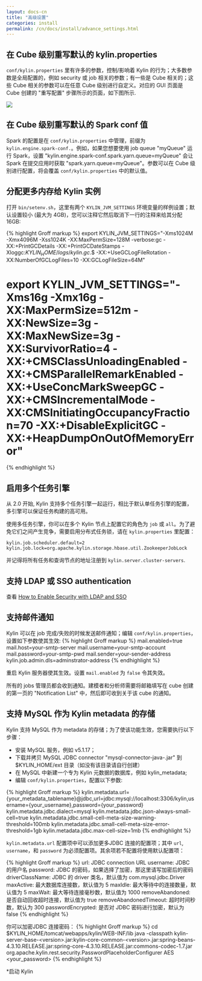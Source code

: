 ```yaml
---
layout: docs-cn
title: "高级设置"
categories: install
permalink: /cn/docs/install/advance_settings.html
---
```


## 在 Cube 级别重写默认的 kylin.properties
`conf/kylin.properties` 里有许多的参数，控制/影响着 Kylin 的行为；大多数参数是全局配置的，例如 security 或 job 相关的参数；有一些是 Cube 相关的；这些 Cube 相关的参数可以在任意 Cube 级别进行自定义。对应的 GUI 页面是 Cube 创建的 "重写配置" 步骤所示的页面，如下图所示.

![]( /images/install/overwrite_config_v2.png)

## 在 Cube 级别重写默认的 Spark conf 值

 Spark 的配置是在 `conf/kylin.properties` 中管理，前缀为 `kylin.engine.spark-conf.`。例如，如果您想要使用 job queue "myQueue" 运行 Spark，设置 "kylin.engine.spark-conf.spark.yarn.queue=myQueue" 会让 Spark 在提交应用时获取 "spark.yarn.queue=myQueue"。参数可以在 Cube 级别进行配置，将会覆盖 `conf/kylin.properties` 中的默认值。 

## 分配更多内存给 Kylin 实例

打开 `bin/setenv.sh`，这里有两个 `KYLIN_JVM_SETTINGS` 环境变量的样例设置；默认设置较小 (最大为 4GB)，您可以注释它然后取消下一行的注释来给其分配 16GB:

{% highlight Groff markup %}
export KYLIN_JVM_SETTINGS="-Xms1024M -Xmx4096M -Xss1024K -XX:MaxPermSize=128M -verbose:gc -XX:+PrintGCDetails -XX:+PrintGCDateStamps -Xloggc:$KYLIN_HOME/logs/kylin.gc.$$ -XX:+UseGCLogFileRotation -XX:NumberOfGCLogFiles=10 -XX:GCLogFileSize=64M"
# export KYLIN_JVM_SETTINGS="-Xms16g -Xmx16g -XX:MaxPermSize=512m -XX:NewSize=3g -XX:MaxNewSize=3g -XX:SurvivorRatio=4 -XX:+CMSClassUnloadingEnabled -XX:+CMSParallelRemarkEnabled -XX:+UseConcMarkSweepGC -XX:+CMSIncrementalMode -XX:CMSInitiatingOccupancyFraction=70 -XX:+DisableExplicitGC -XX:+HeapDumpOnOutOfMemoryError"
{% endhighlight %}

## 启用多个任务引擎
从 2.0 开始, Kylin 支持多个任务引擎一起运行，相比于默认单任务引擎的配置，多引擎可以保证任务构建的高可用。

使用多任务引擎，你可以在多个 Kylin 节点上配置它的角色为 `job` 或 `all`。为了避免它们之间产生竞争，需要启用分布式任务锁，请在 `kylin.properties` 里配置：

```
kylin.job.scheduler.default=2
kylin.job.lock=org.apache.kylin.storage.hbase.util.ZookeeperJobLock
```
并记得将所有任务和查询节点的地址注册到 `kylin.server.cluster-servers`.

## 支持 LDAP 或 SSO authentication

查看 [How to Enable Security with LDAP and SSO](../howto/howto_ldap_and_sso.html)


## 支持邮件通知

Kylin 可以在 job 完成/失败的时候发送邮件通知；编辑 `conf/kylin.properties`，设置如下参数使其生效:
{% highlight Groff markup %}
mail.enabled=true
mail.host=your-smtp-server
mail.username=your-smtp-account
mail.password=your-smtp-pwd
mail.sender=your-sender-address
kylin.job.admin.dls=adminstrator-address
{% endhighlight %}

重启 Kylin 服务器使其生效。设置 `mail.enabled` 为 `false` 令其失效。

所有的 jobs 管理员都会收到通知。建模者和分析师需要将邮箱填写在 cube 创建的第一页的 "Notification List" 中，然后即可收到关于该 cube 的通知。


## 支持 MySQL 作为 Kylin metadata 的存储

Kylin 支持 MySQL 作为 metadata 的存储；为了使该功能生效，您需要执行以下步骤：

* 安装 MySQL 服务，例如 v5.1.17；
* 下载并拷贝 MySQL JDBC connector "mysql-connector-java-<version>.jar" 到 $KYLIN_HOME/ext 目录（如没有该目录请自行创建）
* 在 MySQL 中新建一个专为 Kylin 元数据的数据库，例如 kylin_metadata;
* 编辑 `conf/kylin.properties`，配置以下参数:

{% highlight Groff markup %}
kylin.metadata.url={your_metadata_tablename}@jdbc,url=jdbc:mysql://localhost:3306/kylin,username={your_username},password={your_password}
kylin.metadata.jdbc.dialect=mysql
kylin.metadata.jdbc.json-always-small-cell=true
kylin.metadata.jdbc.small-cell-meta-size-warning-threshold=100mb
kylin.metadata.jdbc.small-cell-meta-size-error-threshold=1gb
kylin.metadata.jdbc.max-cell-size=1mb
{% endhighlight %}

`kylin.metadata.url` 配置项中可以添加更多JDBC 连接的配置项；其中 `url`, `username`，和 `password` 为必须配置项。其余项若不配置将使用默认配置项：

{% highlight Groff markup %}
url: JDBC connection URL
username: JDBC 的用户名
password: JDBC 的密码，如果选择了加密，那这里请写加密后的密码
driverClassName: JDBC 的 driver 类名，默认值为 com.mysql.jdbc.Driver
maxActive: 最大数据库连接数，默认值为 5
maxIdle: 最大等待中的连接数量，默认值为 5
maxWait: 最大等待连接毫秒数，默认值为 1000
removeAbandoned: 是否自动回收超时连接，默认值为 true
removeAbandonedTimeout: 超时时间秒数，默认为 300
passwordEncrypted: 是否对 JDBC 密码进行加密，默认为 false
{% endhighlight %}

你可以加密JDBC 连接密码：
{% highlight Groff markup %}
cd $KYLIN_HOME/tomcat/webapps/kylin/WEB-INF/lib
java -classpath kylin-server-base-\<version\>.jar:kylin-core-common-\<version\>.jar:spring-beans-4.3.10.RELEASE.jar:spring-core-4.3.10.RELEASE.jar:commons-codec-1.7.jar org.apache.kylin.rest.security.PasswordPlaceholderConfigurer AES <your_password>
{% endhighlight %}

*启动 Kylin
